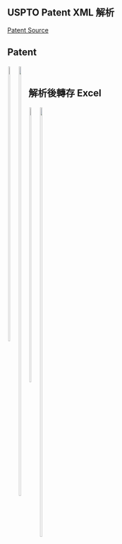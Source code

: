 ## USPTO Patent XML 解析

[Patent Source](https://bulkdata.uspto.gov/)

## Patent
<div style="float:left;border:solid 1px 000;margin:2px;">
    <img width="40%" src="https://github.com/a10423006/USPTO_patent_parser/blob/master/image/patent.jpg"/>
</div>
<div style="float:left;border:solid 1px 000;margin:2px;">
    <img width="50%" src="https://github.com/a10423006/USPTO_patent_parser/blob/master/image/xml.jpg"/>
</div>
<br>

## 解析後轉存 Excel
<div style="float:left;border:solid 1px 000;margin:2px;">
    <img width="40%" src="https://github.com/a10423006/USPTO_patent_parser/blob/master/image/print.jpg"/>
</div>
<div style="float:left;border:solid 1px 000;margin:2px;">
    <img width="50%" src="https://github.com/a10423006/USPTO_patent_parser/blob/master/image/excel.jpg"/>
</div>